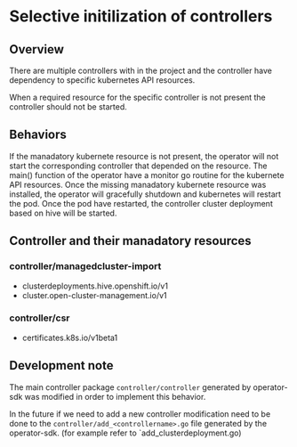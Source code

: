 [comment]: # ( Copyright Contributors to the Open Cluster Management project )

# Selective initilization of controllers

## Overview

There are multiple controllers with in the project and the controller have dependency to specific kubernetes API resources.

When a required resource for the specific controller is not present the controller should not be started.

## Behaviors

If the manadatory kubernete resource is not present, the operator will not start the corresponding controller that depended on the resource. The main() function of the operator have a monitor go routine for the kubernete API resources. Once the missing manadatory kubernete resource was installed, the operator will gracefully shutdown and kubernetes will restart the pod. Once the pod have restarted, the controller  cluster deployment based on hive will be started.

## Controller and their manadatory resources

### controller/managedcluster-import

- clusterdeployments.hive.openshift.io/v1
- cluster.open-cluster-management.io/v1

### controller/csr

- certificates.k8s.io/v1beta1

## Development note

The main controller package `controller/controller` generated by operator-sdk was modified in order to implement this behavior.

In the future if we need to add a new controller modification need to be done to the `controller/add_<controllername>.go` file generated by the operator-sdk. (for example refer to `add_clusterdeployment.go)



